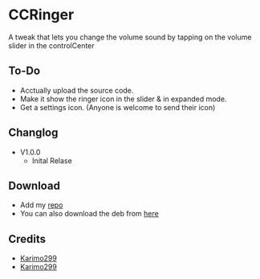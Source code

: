 # CCRinger
A tweak that lets you change the volume sound by tapping on the volume slider in the controlCenter

## To-Do
* Acctually upload the source code.
* Make it show the ringer icon in the slider & in expanded mode.
* Get a settings icon. (Anyone is welcome to send their icon)

## Changlog
* V1.0.0  
  - Inital Relase

## Download

* Add my [repo](https://github.com/Karimo299/repo)
* You can also download the deb from [here](./packages)

## Credits
* [Karimo299](https://twitter.com/karimo299)
* [Karimo299](https://reddit.com/user/karimo299)
